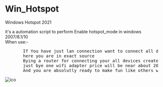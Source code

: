 # Win_Hotspot
Windows Hotspot 2021

<!---
soms-bucket/soms-bucket is a ? special ? repository because its `README.md` (this file) appears on your GitHub profile.
You can click the Preview link to take a look at your changes.
--->
it's a automation script to perform Enable hotspot_mode in windows 2007/8.1/10 <br>
When use:- <br>
<pre>
       If You have just lan connection want to connect all device in same network!!
       here you are in exact source
       Bying a router for connecting your all devices create a issue
       just bye one wifi adapter price will be near about 200/-
       And you are absolutly ready to make fun like others who uses router
</pre>      
<img aligh="center" src="https://raw.githubusercontent.com/soms-bucket/Win_Hotspot/main/ico/aajom-l8j6g-001.ico" alt="ico">
